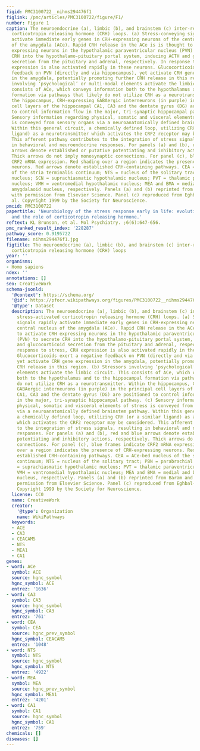 ```yaml
---
figid: PMC3100722__nihms294476f1
figlink: /pmc/articles/PMC3100722/figure/F1/
number: Figure 1
caption: The neuroendocrine (a), limbic (b), and brainstem (c) inter-related, stress-activated
  corticotropin releasing hormone (CRH) loops. (a) Stress-conveying signals rapidly
  activate immediate early genes in CRH-expressing neurons of the central nucleus
  of the amygdala (ACe). Rapid CRH release in the ACe is is thought to activate CRH
  expressing neurons in the hypothalamic paraventricular nucleus (PVN) to secrete
  CRH into the hypothalamo-pituitary portal system, inducing ACTH and glucocorticoid
  secretion from the pituitary and adrenal, respectively. In response to stress, CRH
  expression is also activated rapidly in these neurons. Glucocorticoids exert a negative
  feedback on PVN (directly and via hippocampus), yet activate CRH gene expression
  in the amygdala, potentially promoting further CRH release in this region. (b) Stressors
  involving ‘psychological’ or multi-modal elements activate the limbic circuit. This
  consists of ACe, which conveys information both to the hypothalamus and to the hippocampal
  formation via pathways that likely do not utilize CRH as a neurotransmitter. Within
  the hippocampus, CRH-expressing GABAergic interneurons (in purple) in the principal
  cell layers of the hippocampal CA1, CA3 and the dentate gyrus (DG) are positioned
  to control information flow in the major, tri-synaptic hippocampal pathway. (c)
  Sensory information regarding physical, somatic and visceral elements of stress
  is conveyed from sensory organs via a neuroanatomically defined brainstem pathway.
  Within this general circuit, a chemically defined loop, utilizing CRH (or a similar
  ligand) as a neurotransmitter which activates the CRF2 receptor may be considered.
  This afferent pathway contributes to the integration of stress signals, resulting
  in behavioral and neuroendocrine responses. For panels (a) and (b), red and blue
  arrows denote established or putative potentiating and inhibitory actions, respectively.
  Thick arrows do not imply monosynaptic connections. For panel (c), blue frames indicate
  CRF2 mRNA expression. Red shading over a region indicates the presence of CRH-expressing
  neurons. Red arrows denote established CRH-containing pathways. CEA = ACe-bed nucleus
  of the stria terminalis continuum; NTS = nucleus of the solitary tract; PBN = parabrachial
  nucleus; SCN = suprachiasmatic hypothalamic nucleus; PVT = thalamic paraventricular
  nucleus; VMH = ventromedial hypothalamic nucleus; MEA and BMA = medial and basomedial
  amygdalaoid nucleus, respectively. Panels (a) and (b) reprinted from Baram and Hatalski
  with permission from Elsevier Science. Panel (c) reproduced from Eghbal-Ahmadi et
  al. Copyright 1999 by the Society for Neuroscience.
pmcid: PMC3100722
papertitle: 'Neurobiology of the stress response early in life: evolution of a concept
  and the role of corticotropin releasing hormone.'
reftext: KL Brunson, et al. Mol Psychiatry. ;6(6):647-656.
pmc_ranked_result_index: '228287'
pathway_score: 0.9195722
filename: nihms294476f1.jpg
figtitle: The neuroendocrine (a), limbic (b), and brainstem (c) inter-related, stress-activated
  corticotropin releasing hormone (CRH) loops
year: ''
organisms:
- Homo sapiens
ndex: ''
annotations: []
seo: CreativeWork
schema-jsonld:
  '@context': https://schema.org/
  '@id': https://pfocr.wikipathways.org/figures/PMC3100722__nihms294476f1.html
  '@type': Dataset
  description: The neuroendocrine (a), limbic (b), and brainstem (c) inter-related,
    stress-activated corticotropin releasing hormone (CRH) loops. (a) Stress-conveying
    signals rapidly activate immediate early genes in CRH-expressing neurons of the
    central nucleus of the amygdala (ACe). Rapid CRH release in the ACe is is thought
    to activate CRH expressing neurons in the hypothalamic paraventricular nucleus
    (PVN) to secrete CRH into the hypothalamo-pituitary portal system, inducing ACTH
    and glucocorticoid secretion from the pituitary and adrenal, respectively. In
    response to stress, CRH expression is also activated rapidly in these neurons.
    Glucocorticoids exert a negative feedback on PVN (directly and via hippocampus),
    yet activate CRH gene expression in the amygdala, potentially promoting further
    CRH release in this region. (b) Stressors involving ‘psychological’ or multi-modal
    elements activate the limbic circuit. This consists of ACe, which conveys information
    both to the hypothalamus and to the hippocampal formation via pathways that likely
    do not utilize CRH as a neurotransmitter. Within the hippocampus, CRH-expressing
    GABAergic interneurons (in purple) in the principal cell layers of the hippocampal
    CA1, CA3 and the dentate gyrus (DG) are positioned to control information flow
    in the major, tri-synaptic hippocampal pathway. (c) Sensory information regarding
    physical, somatic and visceral elements of stress is conveyed from sensory organs
    via a neuroanatomically defined brainstem pathway. Within this general circuit,
    a chemically defined loop, utilizing CRH (or a similar ligand) as a neurotransmitter
    which activates the CRF2 receptor may be considered. This afferent pathway contributes
    to the integration of stress signals, resulting in behavioral and neuroendocrine
    responses. For panels (a) and (b), red and blue arrows denote established or putative
    potentiating and inhibitory actions, respectively. Thick arrows do not imply monosynaptic
    connections. For panel (c), blue frames indicate CRF2 mRNA expression. Red shading
    over a region indicates the presence of CRH-expressing neurons. Red arrows denote
    established CRH-containing pathways. CEA = ACe-bed nucleus of the stria terminalis
    continuum; NTS = nucleus of the solitary tract; PBN = parabrachial nucleus; SCN
    = suprachiasmatic hypothalamic nucleus; PVT = thalamic paraventricular nucleus;
    VMH = ventromedial hypothalamic nucleus; MEA and BMA = medial and basomedial amygdalaoid
    nucleus, respectively. Panels (a) and (b) reprinted from Baram and Hatalski with
    permission from Elsevier Science. Panel (c) reproduced from Eghbal-Ahmadi et al.
    Copyright 1999 by the Society for Neuroscience.
  license: CC0
  name: CreativeWork
  creator:
    '@type': Organization
    name: WikiPathways
  keywords:
  - ACE
  - CA3
  - CEACAM5
  - NTS
  - MEA1
  - CA1
genes:
- word: ACe
  symbol: ACE
  source: hgnc_symbol
  hgnc_symbol: ACE
  entrez: '1636'
- word: CA3
  symbol: CA3
  source: hgnc_symbol
  hgnc_symbol: CA3
  entrez: '761'
- word: CEA
  symbol: CEA
  source: hgnc_prev_symbol
  hgnc_symbol: CEACAM5
  entrez: '1048'
- word: NTS
  symbol: NTS
  source: hgnc_symbol
  hgnc_symbol: NTS
  entrez: '4922'
- word: MEA
  symbol: MEA
  source: hgnc_prev_symbol
  hgnc_symbol: MEA1
  entrez: '4201'
- word: CA1
  symbol: CA1
  source: hgnc_symbol
  hgnc_symbol: CA1
  entrez: '759'
chemicals: []
diseases: []
---
```

